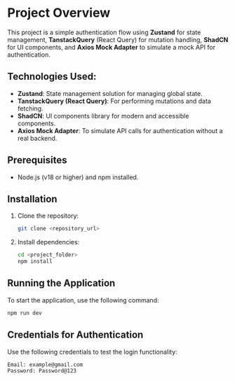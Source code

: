 # Project Overview

This project is a simple authentication flow using **Zustand** for state management, **TanstackQuery** (React Query) for mutation handling, **ShadCN** for UI components, and **Axios Mock Adapter** to simulate a mock API for authentication.

## Technologies Used:

- **Zustand**: State management solution for managing global state.
- **TanstackQuery (React Query)**: For performing mutations and data fetching.
- **ShadCN**: UI components library for modern and accessible components.
- **Axios Mock Adapter**: To simulate API calls for authentication without a real backend.

## Prerequisites

- Node.js (v18 or higher) and npm installed.

## Installation

1. Clone the repository:

   ```bash
   git clone <repository_url>
   ```

2. Install dependencies:
   ```bash
   cd <project_folder>
   npm install
   ```

## Running the Application

To start the application, use the following command:

```bash
npm run dev
```

## Credentials for Authentication

Use the following credentials to test the login functionality:

```bash
Email: example@gmail.com
Password: Password@123
```
